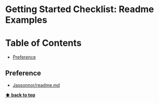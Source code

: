 # Getting Started Checklist: Readme Examples

# Table of Contents
+ [Preference](#Preference)


## Preference
+ [Jassonnor/readme.md](https://github.com/Jasonnor/README.md)

**[⬆ back to top](#table-of-contents)**
